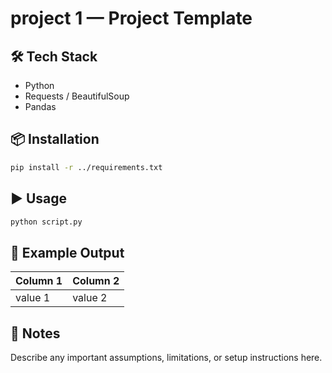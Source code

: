 # project 1 — Project Template

## 🛠 Tech Stack
- Python
- Requests / BeautifulSoup
- Pandas

## 📦 Installation
```bash
pip install -r ../requirements.txt
```

## ▶️ Usage
```bash
python script.py
```

## 📄 Example Output
| Column 1 | Column 2 |
|----------|----------|
| value 1  | value 2  |

## 📌 Notes
Describe any important assumptions, limitations, or setup instructions here.
